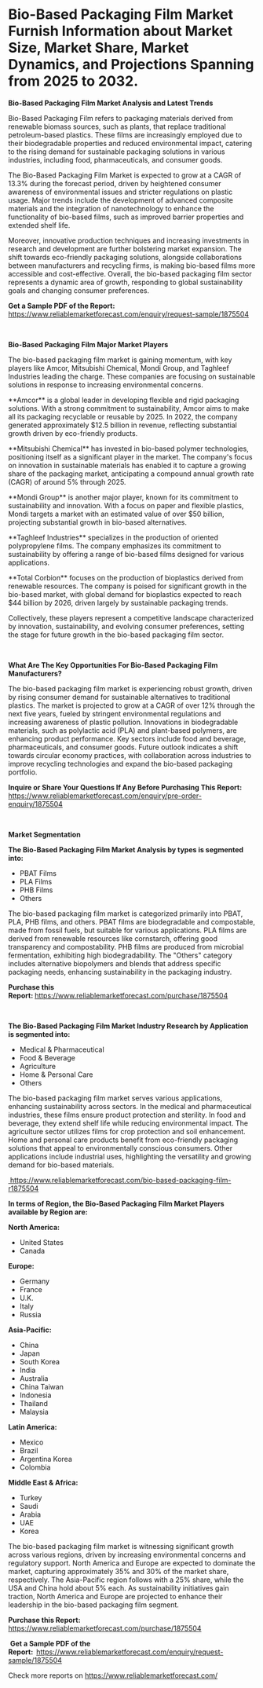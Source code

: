 <p><h1>Bio-Based Packaging Film Market Furnish Information about Market Size, Market Share, Market Dynamics, and Projections Spanning from 2025 to 2032.</h1></p><p><strong>Bio-Based Packaging Film Market Analysis and Latest Trends</strong></p>
<p><p>Bio-Based Packaging Film refers to packaging materials derived from renewable biomass sources, such as plants, that replace traditional petroleum-based plastics. These films are increasingly employed due to their biodegradable properties and reduced environmental impact, catering to the rising demand for sustainable packaging solutions in various industries, including food, pharmaceuticals, and consumer goods.</p><p>The Bio-Based Packaging Film Market is expected to grow at a CAGR of 13.3% during the forecast period, driven by heightened consumer awareness of environmental issues and stricter regulations on plastic usage. Major trends include the development of advanced composite materials and the integration of nanotechnology to enhance the functionality of bio-based films, such as improved barrier properties and extended shelf life.</p><p>Moreover, innovative production techniques and increasing investments in research and development are further bolstering market expansion. The shift towards eco-friendly packaging solutions, alongside collaborations between manufacturers and recycling firms, is making bio-based films more accessible and cost-effective. Overall, the bio-based packaging film sector represents a dynamic area of growth, responding to global sustainability goals and changing consumer preferences.</p></p>
<p><strong>Get a Sample PDF of the Report:&nbsp;</strong> <a href="https://www.reliablemarketforecast.com/enquiry/request-sample/1875504?utm_campaign=2753&utm_medium=2&utm_source=Github&utm_content=ia&utm_term=03042025&utm_id=bio-based-packaging-film">https://www.reliablemarketforecast.com/enquiry/request-sample/1875504</a></p>
<p>&nbsp;</p>
<p><strong>Bio-Based Packaging Film Major Market Players</strong></p>
<p><p>The bio-based packaging film market is gaining momentum, with key players like Amcor, Mitsubishi Chemical, Mondi Group, and Taghleef Industries leading the charge. These companies are focusing on sustainable solutions in response to increasing environmental concerns.</p><p>**Amcor** is a global leader in developing flexible and rigid packaging solutions. With a strong commitment to sustainability, Amcor aims to make all its packaging recyclable or reusable by 2025. In 2022, the company generated approximately $12.5 billion in revenue, reflecting substantial growth driven by eco-friendly products.</p><p>**Mitsubishi Chemical** has invested in bio-based polymer technologies, positioning itself as a significant player in the market. The company's focus on innovation in sustainable materials has enabled it to capture a growing share of the packaging market, anticipating a compound annual growth rate (CAGR) of around 5% through 2025.</p><p>**Mondi Group** is another major player, known for its commitment to sustainability and innovation. With a focus on paper and flexible plastics, Mondi targets a market with an estimated value of over $50 billion, projecting substantial growth in bio-based alternatives.</p><p>**Taghleef Industries** specializes in the production of oriented polypropylene films. The company emphasizes its commitment to sustainability by offering a range of bio-based films designed for various applications.</p><p>**Total Corbion** focuses on the production of bioplastics derived from renewable resources. The company is poised for significant growth in the bio-based market, with global demand for bioplastics expected to reach $44 billion by 2026, driven largely by sustainable packaging trends.</p><p>Collectively, these players represent a competitive landscape characterized by innovation, sustainability, and evolving consumer preferences, setting the stage for future growth in the bio-based packaging film sector.</p></p>
<p>&nbsp;</p>
<p><strong>What Are The Key Opportunities For Bio-Based Packaging Film Manufacturers?</strong></p>
<p><p>The bio-based packaging film market is experiencing robust growth, driven by rising consumer demand for sustainable alternatives to traditional plastics. The market is projected to grow at a CAGR of over 12% through the next five years, fueled by stringent environmental regulations and increasing awareness of plastic pollution. Innovations in biodegradable materials, such as polylactic acid (PLA) and plant-based polymers, are enhancing product performance. Key sectors include food and beverage, pharmaceuticals, and consumer goods. Future outlook indicates a shift towards circular economy practices, with collaboration across industries to improve recycling technologies and expand the bio-based packaging portfolio.</p></p>
<p><strong>Inquire or Share Your Questions If Any Before Purchasing This Report:</strong> <a href="https://www.reliablemarketforecast.com/enquiry/pre-order-enquiry/1875504?utm_campaign=2753&utm_medium=2&utm_source=Github&utm_content=ia&utm_term=03042025&utm_id=bio-based-packaging-film">https://www.reliablemarketforecast.com/enquiry/pre-order-enquiry/1875504</a></p>
<p>&nbsp;</p>
<p><strong>Market Segmentation</strong></p>
<p><strong>The Bio-Based Packaging Film Market Analysis by types is segmented into:</strong></p>
<p><ul><li>PBAT Films</li><li>PLA Films</li><li>PHB Films</li><li>Others</li></ul></p>
<p><p>The bio-based packaging film market is categorized primarily into PBAT, PLA, PHB films, and others. PBAT films are biodegradable and compostable, made from fossil fuels, but suitable for various applications. PLA films are derived from renewable resources like cornstarch, offering good transparency and compostability. PHB films are produced from microbial fermentation, exhibiting high biodegradability. The "Others" category includes alternative biopolymers and blends that address specific packaging needs, enhancing sustainability in the packaging industry.</p></p>
<p><strong>Purchase this Report:&nbsp;</strong><a href="https://www.reliablemarketforecast.com/purchase/1875504?utm_campaign=2753&utm_medium=2&utm_source=Github&utm_content=ia&utm_term=03042025&utm_id=bio-based-packaging-film">https://www.reliablemarketforecast.com/purchase/1875504</a></p>
<p>&nbsp;</p>
<p><strong>The Bio-Based Packaging Film Market Industry Research by Application is segmented into:</strong></p>
<p><ul><li>Medical & Pharmaceutical</li><li>Food & Beverage</li><li>Agriculture</li><li>Home & Personal Care</li><li>Others</li></ul></p>
<p><p>The bio-based packaging film market serves various applications, enhancing sustainability across sectors. In the medical and pharmaceutical industries, these films ensure product protection and sterility. In food and beverage, they extend shelf life while reducing environmental impact. The agriculture sector utilizes films for crop protection and soil enhancement. Home and personal care products benefit from eco-friendly packaging solutions that appeal to environmentally conscious consumers. Other applications include industrial uses, highlighting the versatility and growing demand for bio-based materials.</p></p>
<p><a href="https://www.reliablemarketforecast.com/bio-based-packaging-film-r1875504?utm_campaign=2753&utm_medium=2&utm_source=Github&utm_content=ia&utm_term=03042025&utm_id=bio-based-packaging-film">&nbsp;https://www.reliablemarketforecast.com/bio-based-packaging-film-r1875504</a></p>
<p><strong>In terms of Region, the Bio-Based Packaging Film Market Players available by Region are:</strong></p>
<p>
    <p> <strong> North America: </strong>
        <ul>
            <li>United States</li>
            <li>Canada</li>
        </ul>
        </p> 
    <p> <strong> Europe: </strong>
        <ul>
            <li>Germany</li>
            <li>France</li>
            <li>U.K.</li>
            <li>Italy</li>
            <li>Russia</li>
        </ul>
        </p> 
    <p> <strong> Asia-Pacific: </strong>
        <ul>
            <li>China</li>
            <li>Japan</li>
            <li>South Korea</li>
            <li>India</li>
            <li>Australia</li>
            <li>China Taiwan</li>
            <li>Indonesia</li>
            <li>Thailand</li>
            <li>Malaysia</li>
        </ul>
        </p> 
    <p> <strong> Latin America: </strong>
        <ul>
            <li>Mexico</li>
            <li>Brazil</li>
            <li>Argentina Korea</li>
            <li>Colombia</li>
        </ul>
        </p> 
    <p> <strong> Middle East & Africa: </strong>
        <ul>
            <li>Turkey</li>
            <li>Saudi</li>
            <li>Arabia</li>
            <li>UAE</li>
            <li>Korea</li>
        </ul>
    </p>
    </p>
<p><p>The bio-based packaging film market is witnessing significant growth across various regions, driven by increasing environmental concerns and regulatory support. North America and Europe are expected to dominate the market, capturing approximately 35% and 30% of the market share, respectively. The Asia-Pacific region follows with a 25% share, while the USA and China hold about 5% each. As sustainability initiatives gain traction, North America and Europe are projected to enhance their leadership in the bio-based packaging film segment.</p></p>
<p><strong>Purchase this Report: </strong><a href="https://www.reliablemarketforecast.com/purchase/1875504?utm_campaign=2753&utm_medium=2&utm_source=Github&utm_content=ia&utm_term=03042025&utm_id=bio-based-packaging-film">https://www.reliablemarketforecast.com/purchase/1875504</a></p>
<p>&nbsp;<strong>Get a Sample PDF of the Report:&nbsp;&nbsp;</strong><a href="https://www.reliablemarketforecast.com/enquiry/request-sample/1875504?utm_campaign=2753&utm_medium=2&utm_source=Github&utm_content=ia&utm_term=03042025&utm_id=bio-based-packaging-film">https://www.reliablemarketforecast.com/enquiry/request-sample/1875504</a></p>
<p><strong></strong></p>
<p>Check more reports on <a href="https://www.reliablemarketforecast.com/?utm_campaign=2753&utm_medium=2&utm_source=Github&utm_content=ia&utm_term=03042025&utm_id=bio-based-packaging-film">https://www.reliablemarketforecast.com/</a></p>